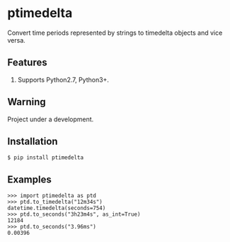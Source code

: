 # ptimedelta

Convert time periods represented by strings to timedelta objects and vice versa. 

## Features
1. Supports Python2.7, Python3+.

## Warning
Project under a development.

## Installation
```shell script
$ pip install ptimedelta
```

## Examples
```pydocstring
>>> import ptimedelta as ptd
>>> ptd.to_timedelta("12m34s")
datetime.timedelta(seconds=754)
>>> ptd.to_seconds("3h23m4s", as_int=True)
12184
>>> ptd.to_seconds("3.96ms")
0.00396
```
